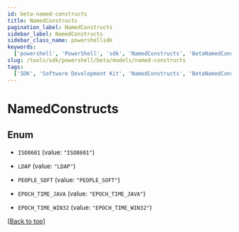 ```yaml
---
id: beta-named-constructs
title: NamedConstructs
pagination_label: NamedConstructs
sidebar_label: NamedConstructs
sidebar_class_name: powershellsdk
keywords:
  ['powershell', 'PowerShell', 'sdk', 'NamedConstructs', 'BetaNamedConstructs']
slug: /tools/sdk/powershell/beta/models/named-constructs
tags:
  ['SDK', 'Software Development Kit', 'NamedConstructs', 'BetaNamedConstructs']
---
```


# NamedConstructs

## Enum

- `ISO8601` (value: `"ISO8601"`)

- `LDAP` (value: `"LDAP"`)

- `PEOPLE_SOFT` (value: `"PEOPLE_SOFT"`)

- `EPOCH_TIME_JAVA` (value: `"EPOCH_TIME_JAVA"`)

- `EPOCH_TIME_WIN32` (value: `"EPOCH_TIME_WIN32"`)

[[Back to top]](#)
